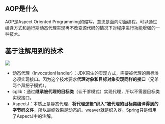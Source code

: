 ## AOP是什么

AOP是Aspect Oriented Programming的缩写，意思是面向切面编程。可以通过编译方式和运行期动态代理实现再不改变源代码的情况下对程序进行功能增强的一种技术。

## 基于注解用到的技术

![](D:\Documents\Java\Spring\assets\注解AOP.png)



- 动态代理（InvocationHandler）：JDK原生的实现方式，需要被代理的目标类必须实现接口。因为这个技术要求**代理对象和目标对象实现同样的接口**（兄弟两个拜把子模式）。
- cglib：通过**继承被代理的目标类**（认干爹模式）实现代理，所以不需要目标类实现接口。
- AspectJ：本质上是静态代理，**将代理逻辑“织入”被代理的目标类编译得到的字节码文件**，所以最终效果是动态的。weaver就是织入器。Spring只是借用了AspectJ中的注解。

